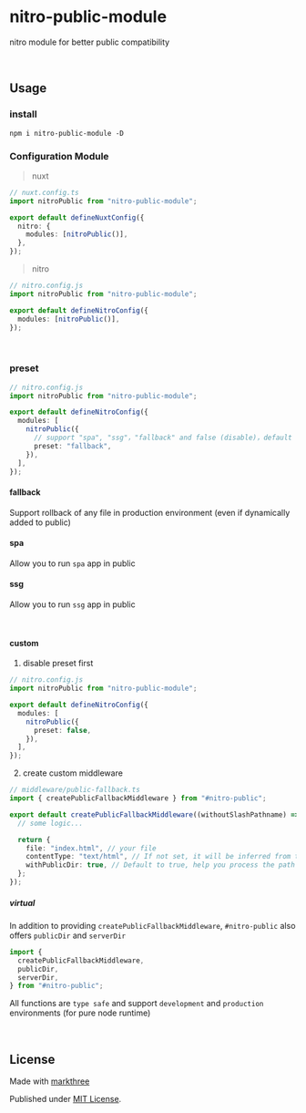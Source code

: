 # nitro-public-module

nitro module for better public compatibility

<br />

## Usage

### install

```shell
npm i nitro-public-module -D
```

### Configuration Module

> nuxt

```ts
// nuxt.config.ts
import nitroPublic from "nitro-public-module";

export default defineNuxtConfig({
  nitro: {
    modules: [nitroPublic()],
  },
});
```

> nitro

```ts
// nitro.config.js
import nitroPublic from "nitro-public-module";

export default defineNitroConfig({
  modules: [nitroPublic()],
});
```

<br />

### preset

```ts
// nitro.config.js
import nitroPublic from "nitro-public-module";

export default defineNitroConfig({
  modules: [
    nitroPublic({
      // support "spa", "ssg"，"fallback" and false (disable)，default to "fallback"
      preset: "fallback",
    }),
  ],
});
```

#### fallback

Support rollback of any file in production environment (even if dynamically
added to public)

#### spa

Allow you to run `spa` app in public

#### ssg

Allow you to run `ssg` app in public

<br />

#### custom

1. disable preset first

```ts
// nitro.config.js
import nitroPublic from "nitro-public-module";

export default defineNitroConfig({
  modules: [
    nitroPublic({
      preset: false,
    }),
  ],
});
```

2. create custom middleware

```ts
// middleware/public-fallback.ts
import { createPublicFallbackMiddleware } from "#nitro-public";

export default createPublicFallbackMiddleware((withoutSlashPathname) => {
  // some logic...

  return {
    file: "index.html", // your file
    contentType: "text/html", // If not set, it will be inferred from the extname of the file
    withPublicDir: true, // Default to true, help you process the path
  };
});
```

##### virtual

In addition to providing `createPublicFallbackMiddleware`, `#nitro-public` also
offers `publicDir` and `serverDir`

```ts
import {
  createPublicFallbackMiddleware,
  publicDir,
  serverDir,
} from "#nitro-public";
```

All functions are `type safe` and support `development` and `production`
environments (for pure node runtime)

<br />

## License

Made with [markthree](https://github.com/markthree)

Published under [MIT License](./LICENSE).
